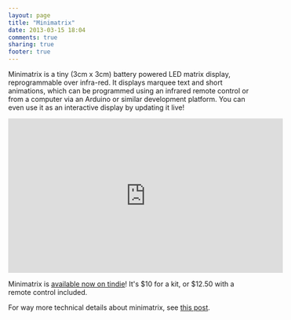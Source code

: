 ```yaml
---
layout: page
title: "Minimatrix"
date: 2013-03-15 18:04
comments: true
sharing: true
footer: true
---
```


Minimatrix is a tiny (3cm x 3cm) battery powered LED matrix display,
reprogrammable over infra-red. It displays marquee text and short
animations, which can be programmed using an infrared remote control
or from a computer via an Arduino or similar development platform. You
can even use it as an interactive display by updating it live!

<iframe width="560" height="315" src="http://www.youtube.com/embed/cMi9UnKH-kU?rel=0" frameborder="0" allowfullscreen></iframe>

Minimatrix is [available now on tindie](https://tindie.com/shops/arachnidlabs/minimatrix/)! It's $10 for a kit, or $12.50 with a remote control included.

For way more technical details about minimatrix, see [this post](http://www.arachnidlabs.com/blog/2013/04/05/inside-minimatrix/).
